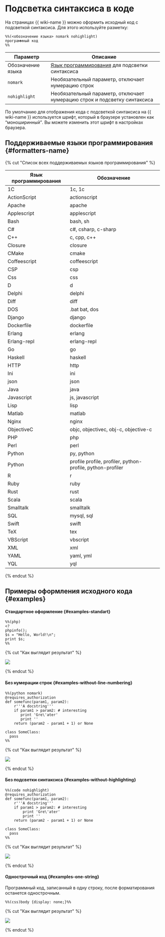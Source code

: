 # Подсветка синтаксиса в коде

На страницах {{ wiki-name }} можно оформить исходный код с подсветкой синтаксиса. Для этого используйте разметку: 

```
%%(<обозначение языка> nomark nohighlight)
программный код
%%
```

Параметр | Описание
----- | -----
Обозначение языка | [Язык программирования](#formatters-name) для подсветки синтаксиса
`nomark` | Необязательный параметр, отключает нумерацию строк
`nohighlight` | Необязательный параметр, отключает нумерацию строк и подсветку синтаксиса


По умолчанию для отображения кода с подсветкой синтаксиса на {{ wiki-name }} используется шрифт, который в браузере установлен как <q>моноширинный</q>. Вы можете изменить этот шрифт в настройках браузера. 

## Поддерживаемые языки программирования {#formatters-name}

{% cut "Список всех поддерживаемых языков программирования" %} 

Язык программирования | Обозначение 
----- | ----- 
1C | 1с, 1c
ActionScript | actionscript
Apache | apache
Applescript | applescript
Bash | bash, sh
C# | c#, csharp, c-sharp
C++ | c, cpp, c++
Closure | closure
CMake | cmake
Coffeescript | coffeescript
CSP | csp
Css | css
D | d
Delphi | delphi
Diff | diff
DOS | .bat bat, dos
Django | django
Dockerfile | dockerfile
Erlang | erlang
Erlang-repl | erlang-repl
Go | go
Haskell | haskell
HTTP | http
Ini | ini
json | json
Java | java
Javascript | js, javascript
Lisp | lisp
Matlab | matlab
Nginx | nginx
ObjectiveC | objc, objectivec, obj-c, objective-c
PHP | php
Perl | perl
Python | py, python
Python | profile profile, profiler, python-profile, python-profiler
R | r
Ruby | ruby
Rust | rust
Scala | scala
Smalltalk | smalltalk
SQL | mysql, sql
Swift | swift
TeX | tex
VBScript | vbscript
XML | xml
YAML | yaml, yml
YQL | yql

{% endcut %}


## Примеры оформления исходного кода {#examples}   

#### Стандартное оформление {#examples-standart}  

```
%%(php)
<?
phpinfo();
$s = "Hello, World!\n";
print $s;
%% 
```

{% cut "Как выглядит результат" %}
   
![](../../_assets/wiki/formatter-example.png)

{% endcut %}

#### Без нумерации строк {#examples-without-line-numbering}

   ```
   %%(python nomark)
   @requires_authorization
   def somefunc(param1, param2):
       r'''A docstring'''
       if param1 > param2: # interesting
          print 'Gre\'ater'
          print ''
       return (param2 - param1 + 1) or None

   class SomeClass:
     pass
   %%
   ```
   {% cut "Как выглядит результат" %}
   
   ![](../../_assets/wiki/formatter-example-nomark.png)

   {% endcut %}

#### Без подсветки синтаксиса {#examples-without-highlighting}

   ```
   %%(code nohighlight)
   @requires_authorization
   def somefunc(param1, param2):
       r'''A docstring'''
       if param1 > param2: # interesting
           print 'Gre\'ater'
           print ''
       return (param2 - param1 + 1) or None

   class SomeClass:
     pass
   %%
   ```
   {% cut "Как выглядит результат" %}
   
   ![](../../_assets/wiki/formatter-example-nohighlight.png)

   {% endcut %}   

#### Однострочный код {#examples-one-string}

  Программный код, записанный в одну строку, после форматирования останется однострочным.

   ```
   %%(css)body {display: none;}%%
   ```
   {% cut "Как выглядит результат" %}
   
   ![](../../_assets/wiki/formatter-example-string.png)

   {% endcut %}   

